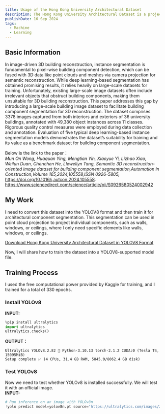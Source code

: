```yaml
---
title: Usage of the Hong Kong University Architectural Dataset
description: The Hong Kong University Architectural Dataset is a project of my advisor, used for training models for architectural component segmentation.
publishDate: 16 Sep 2024
tags:
  - Machine
  - Learning
---
```

## Basic Information
In image-driven 3D building reconstruction, instance segmentation is fundamental to pixel-wise building component detection, which can be fused with 3D data like point clouds and meshes via camera projection for semantic reconstruction. While deep learning-based segmentation has obtained promising results, it relies heavily on large-scale datasets for training. Unfortunately, existing large-scale image datasets often include irrelevant objects that obstruct building components, making them unsuitable for 3D building reconstruction. This paper addresses this gap by introducing a large-scale building image dataset to facilitate building component segmentation for 3D reconstruction. The dataset comprises 3378 images captured from both interiors and exteriors of 36 university buildings, annotated with 49,380 object instances across 11 classes. Rigorous quality control measures were employed during data collection and annotation. Evaluation of five typical deep learning-based instance segmentation models demonstrates the dataset’s suitability for training and its value as a benchmark dataset for building component segmentation.   

Below is the link to the paper：  
*Mun On Wong, Huaquan Ying, Mengtian Yin, Xiaoyue Yi, Lizhao Xiao, Weilun Duan, Chenchen He, Llewellyn Tang,*
*Semantic 3D reconstruction-oriented image dataset for building component segmentation,Automation in Construction,Volume 165,2024,105558,ISSN 0926-5805,*
https://doi.org/10.1016/j.autcon.2024.105558.
https://www.sciencedirect.com/science/article/pii/S0926580524002942
## My Work
I need to convert this dataset into the YOLOV8 format and then train it for architectural component segmentation. This segmentation can be used in point cloud projection to project individual components, such as walls, windows, or ceilings, where I only need specific elements like walls, windows, or ceilings.  

[Download Hong Kong University Architectural Dataset in YOLOV8 Format](https://huggingface.co/datasets/ColamanAI/3DPointCloud/tree/main/3D%E7%82%B9%E4%BA%91%E9%87%8D%E5%BB%BA/%E6%95%B0%E6%8D%AE%E9%9B%86/%E9%A6%99%E6%B8%AF%E5%A4%A7%E5%AD%A6)   

Now, I will share how to train the dataset into a YOLOV8-supported model file.
## Training Process
I used the free computational power provided by Kaggle for training, and I trained for a total of 330 epochs.  

### Install YOLOv8
**INPUT:**
```python
%pip install ultralytics
import ultralytics
ultralytics.checks()
```
**OUTPUT：**
```TXT
Ultralytics YOLOv8.2.82 🚀 Python-3.10.13 torch-2.1.2 CUDA:0 (Tesla T4, 15095MiB)
Setup complete ✅ (4 CPUs, 31.4 GB RAM, 5845.9/8062.4 GB disk)
```
### Test YOLOv8
Now we need to test whether YOLOv8 is installed successfully. We will test it with an official image.  
**INPUT:**
```python
# Run inference on an image with YOLOv8n
!yolo predict model=yolov8n.pt source='https://ultralytics.com/images/zidane.jpg'
```
